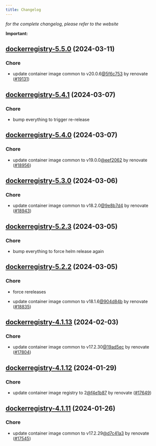 ```yaml
---
title: Changelog
---
```



*for the complete changelog, please refer to the website*

**Important:**


## [dockerregistry-5.5.0](https://github.com/truecharts/charts/compare/dockerregistry-5.4.1...dockerregistry-5.5.0) (2024-03-11)

### Chore



- update container image common to v20.0.6[@5f6c753](https://github.com/5f6c753) by renovate ([#19131](https://github.com/truecharts/charts/issues/19131))


## [dockerregistry-5.4.1](https://github.com/truecharts/charts/compare/dockerregistry-5.4.0...dockerregistry-5.4.1) (2024-03-07)

### Chore



- bump everything to trigger re-release


## [dockerregistry-5.4.0](https://github.com/truecharts/charts/compare/dockerregistry-5.3.0...dockerregistry-5.4.0) (2024-03-07)

### Chore



- update container image common to v19.0.0[@eef2062](https://github.com/eef2062) by renovate ([#18956](https://github.com/truecharts/charts/issues/18956))


## [dockerregistry-5.3.0](https://github.com/truecharts/charts/compare/dockerregistry-5.2.3...dockerregistry-5.3.0) (2024-03-06)

### Chore



- update container image common to v18.2.0[@9e8b7d4](https://github.com/9e8b7d4) by renovate ([#18943](https://github.com/truecharts/charts/issues/18943))


## [dockerregistry-5.2.3](https://github.com/truecharts/charts/compare/dockerregistry-5.2.2...dockerregistry-5.2.3) (2024-03-05)

### Chore



- bump everything to force helm release again


## [dockerregistry-5.2.2](https://github.com/truecharts/charts/compare/dockerregistry-5.2.0...dockerregistry-5.2.2) (2024-03-05)

### Chore



- force rereleases

- update container image common to v18.1.6[@904d84b](https://github.com/904d84b) by renovate ([#18835](https://github.com/truecharts/charts/issues/18835))










## [dockerregistry-4.1.13](https://github.com/truecharts/charts/compare/dockerregistry-4.1.12...dockerregistry-4.1.13) (2024-02-03)

### Chore



- update container image common to v17.2.30[@19ad5ec](https://github.com/19ad5ec) by renovate ([#17804](https://github.com/truecharts/charts/issues/17804))


## [dockerregistry-4.1.12](https://github.com/truecharts/charts/compare/dockerregistry-4.1.11...dockerregistry-4.1.12) (2024-01-29)

### Chore



- update container image registry to 2[@f4e1b87](https://github.com/f4e1b87) by renovate ([#17649](https://github.com/truecharts/charts/issues/17649))


## [dockerregistry-4.1.11](https://github.com/truecharts/charts/compare/dockerregistry-4.1.10...dockerregistry-4.1.11) (2024-01-26)

### Chore



- update container image common to v17.2.29[@d7c41a3](https://github.com/d7c41a3) by renovate ([#17545](https://github.com/truecharts/charts/issues/17545))
